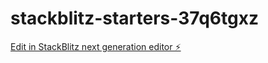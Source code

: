 # stackblitz-starters-37q6tgxz

[Edit in StackBlitz next generation editor ⚡️](https://stackblitz.com/~/github.com/FranticFoe/stackblitz-starters-37q6tgxz)